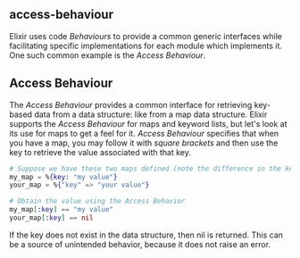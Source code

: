 ## access-behaviour

Elixir uses code _Behaviours_ to provide a common generic interfaces while facilitating specific implementations for each module which implements it. One such common example is the _Access Behaviour_.

## Access Behaviour

The _Access Behaviour_ provides a common interface for retrieving key-based data from a data structure: like from a map data structure. Elixir supports the _Access Behaviour_ for maps and keyword lists, but let's look at its use for maps to get a feel for it. _Access Behaviour_ specifies that when you have a map, you may follow it with _square brackets_ and then use the key to retrieve the value associated with that key.

```elixir
# Suppose we have these two maps defined (note the difference in the key type)
my_map = %{key: "my value"}
your_map = %{"key" => "your value"}

# Obtain the value using the Access Behavior
my_map[:key] == "my value"
your_map[:key] == nil
```

If the key does not exist in the data structure, then nil is returned. This can be a source of unintended behavior, because it does not raise an error.
